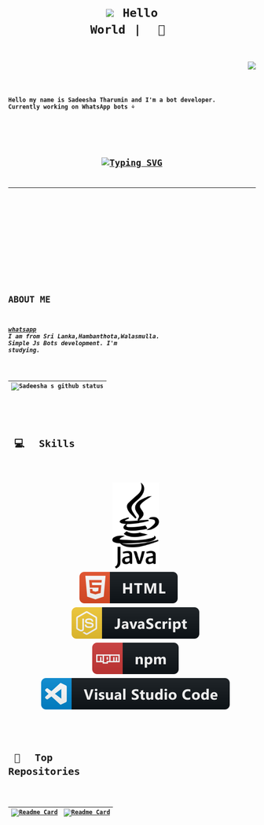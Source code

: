 <!--https://cdn.discordapp.com/emojis/905827157782200320.png?size=80-->

# <h1 align="center"> <code>[<img src="https://i.ibb.co/q9pChng/IMG-20240924-WA0019.jpg" height="110px">](https://www.facebook.com/joansebastian.cardozosalinas.925/)⠀Hello World⠀|⠀⠀👋⠀
<div align="center">
<img height="165px" src='https://github-readme-stats.vercel.app/api?username=sadiyamin&show_icons=true&include_all_commits=true&theme=mere&hide_border=true' align="right">
</div>
<div align="left">

**Hello my name is Sadeesha Tharumin and I'm a bot developer. Currently working on WhatsApp bots ⚘**
</div>
<div align="center">
   
## [![Typing SVG](https://readme-typing-svg.herokuapp.com?font=Rockstar-ExtraBold&color=F00&lines=I'M+SADDESHA+Tharumin)](https://git.io/typing-svg)
<hr>

## <img src="http://readme-typing-svg.herokuapp.com?color=d1fa02&center=true&vCenter=true&multiline=false&lines=Created+By+Sadeesha_Coder" alt="">
</div>

##
## ABOUT ME
_**[whatsapp](https://api.whatsapp.com/send?phone=+94779062397)**_
_**I am from Sri Lanka,Hambanthota,Walasmulla.**_
_**Simple Js Bots development.**_
_**I'm studying.**_
<br>


| ![Sadeesha s github status](https://github-readme-stats.vercel.app/api?username=sadiyamin&show_icons=true&theme=tokyonight) 
| ----- |
   

# <code> 💻⠀⠀Skills⠀⠀</code>
<p align="center">
  <img src="https://github.com/Xx-Ashutosh-xX/Xx-Ashutosh-xX/blob/master/assets/icons/java.png" alt="java"  width="95" hight="45">
  <img src="https://raw.githubusercontent.com/8bithemant/8bithemant/master/svg/dev/languages/html.svg" alt="html" style="vertical-align:top; margin:4px">    
  <img src="https://raw.githubusercontent.com/8bithemant/8bithemant/master/svg/dev/languages/js.svg" alt="js" style="vertical-align:top; margin:4px">
  <img src="https://raw.githubusercontent.com/8bithemant/8bithemant/master/svg/dev/services/npm.svg" alt="npm" style="vertical-align:top; margin:4px">
  <img src="https://raw.githubusercontent.com/8bithemant/8bithemant/master/svg/dev/tools/visualstudio_code.svg" alt="vscode" style="vertical-align:top; margin:4px">
</p>

# <code> 🌟⠀⠀Top Repositories⠀⠀</code>

| [![Readme Card](https://github-readme-stats.vercel.app/api/pin/?username=sadiyamin&repo=Lara-MD&theme=vision-friendly-dark)](https://github.com/sadiyamin/Lara-MD) | [![Readme Card](https://github-readme-stats.vercel.app/api/pin/?username=sadiyamin&repo=Lara-MD&theme=vision-friendly-dark)](https://github.com/sadiyamin/Lara-MD) |
| ----- | ----- |
